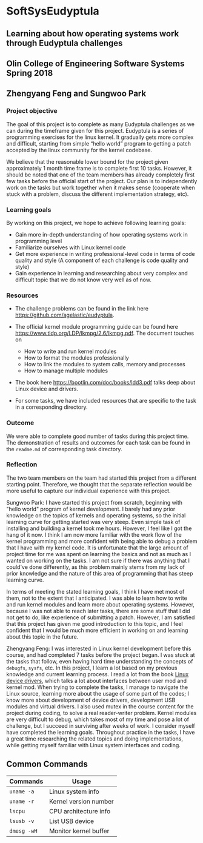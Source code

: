 # SoftSysEudyptula
## Learning about how operating systems work through Eudyptula challenges

## Olin College of Engineering Software Systems Spring 2018
## Zhengyang Feng and Sungwoo Park

### Project objective
The goal of this project is to complete as many Eudyptula challenges as we can during the timeframe given for this project. Eudyptula is a series of programming exercises for the linux kernel. It gradually gets more complex and difficult, starting from simple “hello world” program to getting a patch accepted by the linux community for the kernel codebase.

We believe that the reasonable lower bound for the project given approximately 1 month time frame is to complete first 10 tasks. However, it should be noted that one of the team members has already completely first few tasks before the official start of the project. Our plan is to independently work on the tasks but work together when it makes sense (cooperate when stuck with a problem, discuss the different implementation strategy, etc).

### Learning goals

By working on this project, we hope to achieve following learning goals:

- Gain more in-depth understanding of how operating systems work in programming level
- Familiarize ourselves with Linux kernel code
- Get more experience in writing professional-level code in terms of code quality and style (A component of each challenge is code quality and style)
- Gain experience in learning and researching about very complex and difficult topic that we do not know very well as of now.

### Resources
- The challenge problems can be found in the link here <https://github.com/agelastic/eudyptula>.

- The official kernel module programming guide can be found here <https://www.tldp.org/LDP/lkmpg/2.6/lkmpg.pdf>. The document touches on

  - How to write and run kernel modules
  - How to format the modules professionally
  - How to link the modules to system calls, memory and processes
  - How to manage multiple modules
  
- The book here <https://bootlin.com/doc/books/ldd3.pdf> talks deep about Linux device and drivers.

- For some tasks, we have included resources that are specific to the task in a corresponding directory.

### Outcome

We were able to complete good number of tasks during this project time. The demonstration of results and outcomes for each task can be found in the `readme.md` of corresponding task directory.

### Reflection

The two team members on the team had started this project from a different starting point. Therefore, we thought that the separate reflection would be more useful to capture our individual experience with this project.

Sungwoo Park: I have started this project from scratch, beginning with "hello world" program of kernel development. I barely had any prior knowledge on the topics of kernels and operating systems, so the initial learning curve for getting started was very steep. Even simple task of installing and building a kernel took me hours. However, I feel like I got the hang of it now. I think I am now more familiar with the work flow of the kernel programming and more confident with being able to debug a problem that I have with my kernel code. It is unfortunate that the large amount of project time for me was spent on learning the basics and not as much as I wanted on working on the tasks. I am not sure if there was anything that I could've done differently, as this problem mainly stems from my lack of prior knowledge and the nature of this area of programming that has steep learning curve.

In terms of meeting the stated learning goals, I think I have met most of them, not to the extent that I anticipated. I was able to learn how to write and run kernel modules and learn more about operating systems. However, because I was not able to reach later tasks, there are some stuff that I did not get to do, like experience of submitting a patch. However, I am satisfied that this project has given me good introduction to this topic, and I feel confident that I would be much more efficient in working on and learning about this topic in the future.

Zhengyang Feng: I was interested in Linux kernel development before this course, and had completed 7 tasks before the project began. I was stuck at the tasks that follow, even having hard time understanding the concepts of `debugfs`, `sysfs`, etc. In this project, I learn a lot based on my previous knowledge and current learning process. I read a lot from the book [Linux device drivers](https://bootlin.com/doc/books/ldd3.pdf), which talks a lot about interfaces between user mod and kernel mod. When trying to complete the tasks, I manage to navigate the Linux source, learning more about the usage of some part of the codes; I know more about development of device drivers, development USB modules and virtual drivers. I also used mutex in the course content for the project during coding, to solve a real reader-writer problem. Kernel modules are very difficult to debug, which takes most of my time and pose a lot of challenge, but I succeed in surviving after weeks of work. I consider myself have completed the learning goals. Throughout practice in the tasks, I have a great time researching the related topics and doing implementations, while getting myself familiar with Linux system interfaces and coding. 


## Common Commands

|Commands|Usage|
|---|---|
|`uname -a`|Linux system info|
|`uname -r`|Kernel version number|
|`lscpu`|CPU architecture info|
|`lsusb -v`|List USB device|
|`dmesg -wH`|Monitor kernel buffer| 
